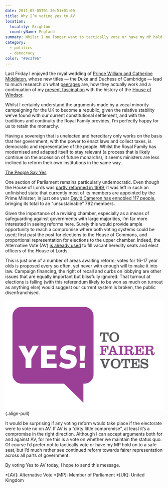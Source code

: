 ```yaml
---
date: 2011-05-05T01:30:51+01:00
title: Why I’m voting yes to AV
location:
  locality: Brighton
  countryName: England
summary: Whilst I no longer want to tactically vote or have my MP hold on to a safe seat, I’d much rather see continued reform towards fairer representation across all parts of government.
category:
  - politics
  - democracy
color: "#9c3f96"
---
```


Last Friday I enjoyed the royal wedding of [Prince William and Catherine Middleton][1], whose new titles — the Duke and Duchess of Cambridge — lead to much research on what [peerages][3] are, how they actually work and a continuation of my [present fascination][2] with the history of the [House of Windsor][4].

Whilst I certainly understand the arguments made by a vocal minority campaigning for the UK to become a republic, given the relative stability we’ve found with our current constitutional settlement, and with the traditions and continuity the Royal Family provides, I’m perfectly happy for us to retain the monarchy.

Having a sovereign that is unelected and hereditary only works on the basis that her government, with the power to enact laws and collect taxes, is democratic and representative of the people. Whilst the Royal Family has modernised and adapted itself to stay relevant (a process that is likely continue on the accession of future monarchs), it seems ministers are less inclined to reform their own institutions in the same way.

[The People Say Yes](https://www.youtube.com/watch?v=Wl2I-c2xZ-c)

One section of Parliament remains particularly undemocratic. Even though the House of Lords was [partly reformed in 1999][5], it was left in such an unfinished state that currently most of its members are appointed by the Prime Minister; in just one year [David Cameron has ennobled 117 people][6], bringing its total to an “unsustainable” 792 members.

Given the importance of a revising chamber, especially as a means of safeguarding against governments with large majorities, I’m far more interested in seeing reforms here. Surely this would provide ample opportunity to reach a compromise where both voting systems could be used; first past the post for elections to the House of Commons, and proportional representation for elections to the upper chamber. Indeed, the Alternative Vote (AV) [is already used][7] to fill vacant heredity seats and elect officers of the House of Lords.

This is just one of a number of areas awaiting reform; votes for 16-17 year olds is proposed every so often, yet never with enough will to make it into law. Campaign financing, the right of recall and curbs on lobbying are other issues that are equally important but blissfully ignored. That turnout at elections is falling (with this referendum likely to be won as much on turnout as anything else) would suggest our current system is broken, the public disenfranchised.

![YES! To Fairer Votes logo.](../media/2011/125/a1/yes_to_av.svg)
{.align-pull}

It would be surprising if any voting reform would take place if the electorate were to vote no on AV. If AV is a “dirty little compromise”, at least it’s a compromise in the right direction. Although I can accept arguments both for and against AV, for me this is a vote on whether we maintain the status quo. Of course I’d prefer not to tactically vote or have my MP hold on to a safe seat, but I’d much rather see continued reform towards fairer representation across all parts of government.

By voting Yes to AV today, I hope to send this message.

[1]: https://en.wikipedia.org/wiki/Wedding_of_Prince_William,_Duke_of_Cambridge,_and_Catherine_Middleton
[2]: /2011/044/a1/the_kings_speech/
[3]: https://en.wikipedia.org/wiki/Peerage
[4]: https://en.wikipedia.org/wiki/House_of_Windsor
[5]: https://en.wikipedia.org/wiki/House_of_Lords_Act_1999
[6]: https://www.bbc.co.uk/news/uk-politics-13137835
[7]: https://en.wikipedia.org/wiki/House_of_Lords_Act_1999#Membership_of_the_House_of_Lords

*[AV]: Alternative Vote
*[MP]: Member of Parliament
*[UK]: United Kingdom
